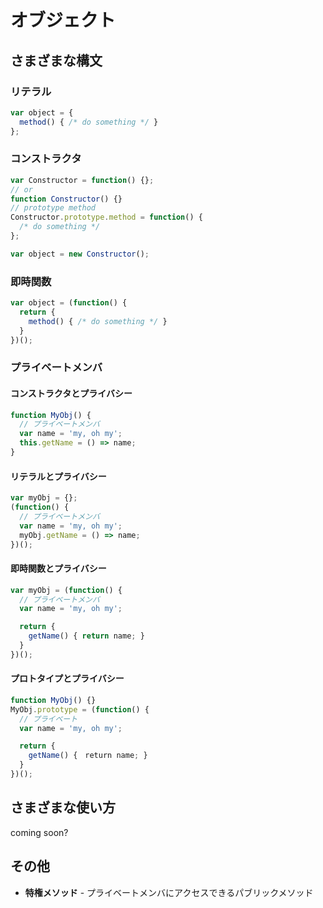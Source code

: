 # オブジェクト

## さまざまな構文

### リテラル

```js
var object = {
  method() { /* do something */ }
};
```

### コンストラクタ

```js
var Constructor = function() {};
// or
function Constructor() {}
// prototype method
Constructor.prototype.method = function() {
  /* do something */
};

var object = new Constructor();
```

### 即時関数

```js
var object = (function() {
  return {
    method() { /* do something */ }
  }
})();
```

### プライベートメンバ

#### コンストラクタとプライバシー

```js
function MyObj() {
  // プライベートメンバ
  var name = 'my, oh my';
  this.getName = () => name;
}
```

#### リテラルとプライバシー

```js
var myObj = {};
(function() {
  // プライベートメンバ
  var name = 'my, oh my';
  myObj.getName = () => name;
})();
```

#### 即時関数とプライバシー

```js
var myObj = (function() {
  // プライベートメンバ
  var name = 'my, oh my';

  return {
    getName() { return name; }
  }
})();
```

#### プロトタイプとプライバシー

```js
function MyObj() {}
MyObj.prototype = (function() {
  // プライベート
  var name = 'my, oh my';

  return {
    getName() {　return name; }
  }
})();
```


## さまざまな使い方

coming soon?


## その他

- __特権メソッド__ - プライベートメンバにアクセスできるパブリックメソッド
